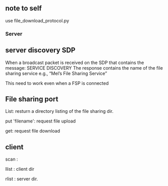 ## note to self

use file_download_protocol.py

### Server 

## server discovery SDP

When a broadcast packet is received on the SDP that contains the message:
SERVICE DISCOVERY
The response contains the name of the file sharing service e.g., “Mel’s File Sharing Service”

This need to work even when a FSP is connected

## File sharing port

List: resturn a directory listing of the file sharing dir.

put 'filename': request file upload

get:  request file download 

## client 

scan : 

llist : client dir

rlist : server dir.


